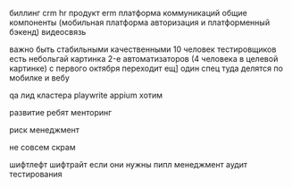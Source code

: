 биллинг 
crm
hr продукт erm
платформа коммуникаций
общие компоненты 
(мобильная платформа
авторизация и платформенный бэкенд)
видеосвязь

важно быть стабильными качественными
10 человек тестировщиков
есть небольгай картинка 
2-e автоматизаторов (4 человека в целевой картинке)
с первого октября переходит ещ] один спец туда
делятся по мобилке и вебу

qa лид кластера
playwrite
appium хотим 

развитие ребят менторинг


риск менеджмент

не совсем скрам

шифтлефт
шифтрайт если они нужны
пипл менеджмент
аудит тестирования

